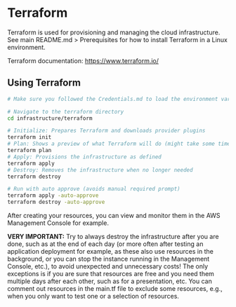 # Terraform
Terraform is used for provisioning and managing the cloud infrastructure. See main README.md > Prerequisites for how to install Terraform in a Linux environment.

Terraform documentation: https://www.terraform.io/

## Using Terraform
```sh
# Make sure you followed the Credentials.md to load the environment variables in the terminal session!

# Navigate to the terraform directory
cd infrastructure/terraform

# Initialize: Prepares Terraform and downloads provider plugins
terraform init
# Plan: Shows a preview of what Terraform will do (might take some time)
terraform plan
# Apply: Provisions the infrastructure as defined
terraform apply
# Destroy: Removes the infrastructure when no longer needed
terraform destroy

# Run with auto approve (avoids manual required prompt)
terraform apply -auto-approve
terraform destroy -auto-approve
```

After creating your resources, you can view and monitor them in the AWS Management Console for example. 

**VERY IMPORTANT:** Try to always destroy the infrastructure after you are done, such as at the end of each day (or more often after testing an application deployment for example, as these also use resources in the background, or you can stop the instance running in the Management Console, etc.), to avoid unexpected and unnecessary costs! The only exceptions is if you are sure that resources are free and you need them multiple days after each other, such as for a presentation, etc. You can comment out resources in the main.tf file to exclude some resources, e.g., when you only want to test one or a selection of resources.